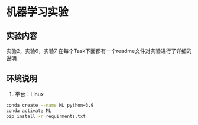 # 机器学习实验

## 实验内容
实验2，实验6，实验7
在每个Task下面都有一个readme文件对实验进行了详细的说明

## 环境说明
1. 平台：Linux
```bash
conda create --name ML python=3.9
conda activate ML
pip install -r requirments.txt
```
